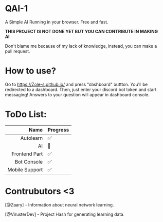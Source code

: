 # QAI-1
A Simple AI Running in your browser. Free and fast.

**THIS PROJECT IS NOT DONE YET BUT YOU CAN CONTRIBUTE IN MAKING AI**

Don't blame me because of my lack of knowledge, instead, you can make a pull request.

# How to use?

Go to https://Zole-s.github.io/ and press "dashboard" buttton.
You'll be redirected to a dashboard.
Then, just enter your discord bot token and start messaging! Answers to your question will appear in dashboard console.

# ToDo List:

| Name | Progress  |
|-----:|-----------|
|     Autolearn | ✅|
|     AI | 🔴    |
|     Frontend Part | ✅       |
|     Bot Console | ✅ |
|     Mobile Support| ✅ |


# Contrubutors <3

[@Zaary] - Information about neural network learning.

[@VirusterDev] - Project Hash for generating learning data.


